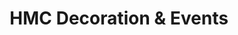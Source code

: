 ---
title: "HMC Decoration & Events"
url: /vadakkemanna/hmc-decoration-and-events/
shop: clothes
---
